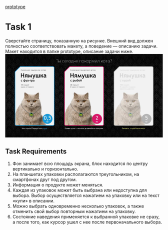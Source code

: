 [prototype](https://dl.funbox.ru/qt-html-css-js.zip "скачать файл")
# Task 1
Сверстайте страницу, показанную на рисунке. Внешний вид должен полностью 
соответствовать макету, а поведение — описанию задачи. Макет находится в папке
prototype, описание задачи ниже.
![пример](./picture.png)
## Task Requirements
1.   Фон занимает всю площадь экрана, блок находится по центру вертикально и 
горизонтально.
2.   На планшетах упаковки располагаются треугольником, на смартфонах друг под 
другом.
3.   Информация о продукте может меняться.
4.   Каждая из упаковок может быть выбрана или недоступна для выбора. Выбор 
осуществляется нажатием на упаковку или на текст «купи» в описании.
5.   Можно выбрать одновременно несколько упаковок, а также отменить свой 
выбор повторным нажатием на упаковку.
6. Состояние наведения применяется к выбранной упаковке не сразу, а после того, 
как курсор ушел с нее после первоначального выбора.

